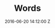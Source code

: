 ---
title: Words
date: 2016-06-20 14:12:00 Z
tags:
- featured
position: 0
image: "/uploads/words.jpg"
video: Lc8X3FXwQCg
feature: "/uploads/words-feature.jpg"
---